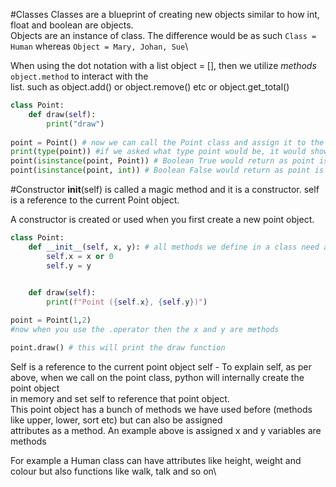 #Classes
Classes are a blueprint of creating new objects similar to how int, float and boolean are objects.\
Objects are an instance of class. The difference would be as such `Class = Human` whereas `Object = Mary, Johan, Sue`\

When using the dot notation with a list object = [], then we utilize *methods* `object.method` to interact with the\
list. such as object.add() or object.remove() etc or object.get_total()

```python
class Point:
    def draw(self):
        print("draw")
        
point = Point() # now we can call the Point class and assign it to the point variable
print(type(point)) #if we asked what type point would be, it would show __main__.Point. as we created our own object.
point(isinstance(point, Point)) # Boolean True would return as point is an instance of the Point object.
point(isinstance(point, int)) # Boolean False would return as point is not an instance of the class int

```

#Constructor
__init__(self) is called a magic method and it is a constructor. self is a reference to the current Point object.

A constructor is created or used when you first create a new point object.

```python
class Point:
    def __init__(self, x, y): # all methods we define in a class need atleast 1 parameter. which is conventionally self\
        self.x = x or 0
        self.y = y
        

    def draw(self):
        print(f"Point ({self.x}, {self.y})")

point = Point(1,2)
#now when you use the .operator then the x and y are methods

point.draw() # this will print the draw function

```
Self is a reference to the current point object
self - To explain self, as per above, when we call on the point class, python will internally create the point object\
in memory and set self to reference that point object.\
This point object has a bunch of methods we have used before (methods like upper, lower, sort etc) but can also be assigned\
attributes as a method. An example above is assigned x and y variables are methods


For example a Human class can have attributes like height, weight and colour but also functions like walk, talk and so on\
